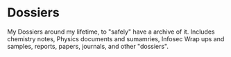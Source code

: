 # Dossiers
My Dossiers around my lifetime, to "safely" have a archive of it. Includes chemistry notes, Physics documents and sumamries, Infosec Wrap ups and samples, reports, papers, journals, and other "dossiers".
